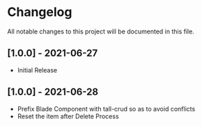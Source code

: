 # Changelog
All notable changes to this project will be documented in this file.

## [1.0.0] - 2021-06-27
- Initial Release

## [1.0.0] - 2021-06-28
- Prefix Blade Component with tall-crud so as to avoid conflicts
- Reset the item after Delete Process
